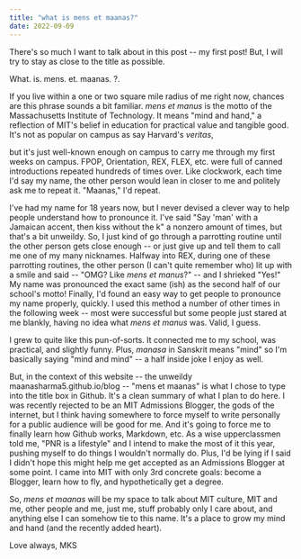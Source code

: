 ```yaml
---
title: "what is mens et maanas?"
date: 2022-09-09
---
```


There's so much I want to talk about in this post -- my first post! But, I will try to stay as close to the title as possible.

What. is. mens. et. maanas. ?.

If you live within a one or two square mile radius of me right now, chances are this phrase sounds a bit familiar. *mens et manus* is the motto of the Massachusetts Institute of Technology. It means "mind and hand," a reflection of MIT's belief in education for practical value and tangible good. It's not as popular on campus as say Harvard's *veritas*,

but it's just well-known enough on campus to carry me through my first weeks on campus. FPOP, Orientation, REX, FLEX, etc. were full of canned introductions repeated hundreds of times over. Like clockwork, each time I'd say my name, the other person would lean in closer to me and politely ask me to repeat it. "Maanas," I'd repeat. 

I've had my name for 18 years now, but I never devised a clever way to help people understand how to pronounce it. I've said "Say 'man' with a Jamaican accent, then kiss without the k" a nonzero amount of times, but that's a bit unweildy. So, I just kind of go through a parrotting routine until the other person gets close enough -- or just give up and tell them to call me one of my many nicknames. Halfway into REX, during one of these parrotting routines, the other person (I can't quite remember who) lit up with a smile and said -- "OMG? Like *mens et manus*?" -- and I shrieked "Yes!" My name was pronounced the exact same (ish) as the second half of our school's motto! Finally, I'd found an easy way to get people to pronounce my name properly, quickly. I used this method a number of other times in the following week -- most were successful but some people just stared at me blankly, having no idea what _mens et manus_ was. Valid, I guess.

I grew to quite like this pun-of-sorts. It connected me to my school, was practical, and slightly funny. Plus, _manasa_ in Sanskrit means "mind" so I'm basically saying "mind and mind" -- a half inside joke I enjoy as well.

But, in the context of this website -- the unweildy maanasharma5.github.io/blog -- "mens et maanas" is what I chose to type into the title box in Github. It's a clean summary of what I plan to do here. I was recently rejected to be an MIT Admissions Blogger, the gods of the internet, but I think having somewhere to force myself to write personally for a public audience will be good for me. And it's going to force me to finally learn how Github works, Markdown, etc. As a wise upperclassmen told me, "PNR is a lifestyle" and I intend to make the most of it this year, pushing myself to do things I wouldn't normally do. Plus, I'd be lying if I said I didn't hope this might help me get accepted as an Admissions Blogger at some point. I came into MIT with only 3rd concrete goals: become a Blogger, learn how to fly, and hypothetically get a degree.

So, _mens et maanas_ will be my space to talk about MIT culture, MIT and me, other people and me, just me, stuff probably only I care about, and anything else I can somehow tie to this name. It's a place to grow my mind and hand (and the recently added heart).

Love always,
MKS
